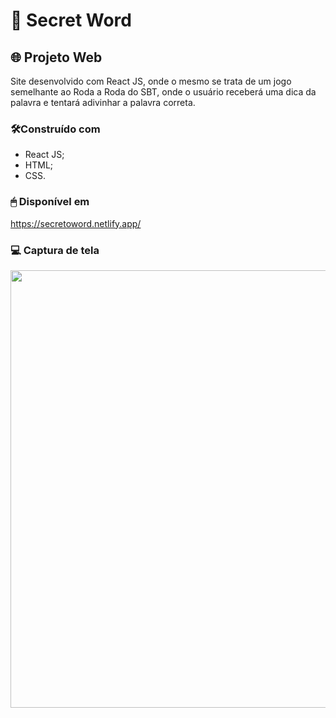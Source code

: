 # 🤔 Secret Word

## 🌐 Projeto Web

Site desenvolvido com React JS, onde o mesmo se trata de um jogo semelhante ao Roda a Roda do SBT, onde o usuário receberá uma dica da palavra e tentará adivinhar a palavra correta.

### 🛠️Construído com

* React JS;
* HTML;
* CSS.

### 🖱 Disponível em
https://secretoword.netlify.app/

### 💻 Captura de tela
<img src="https://github.com/tiagoothome/SecretWord/assets/102389691/e5c264d7-3e53-446d-9c56-b90b92c8bb89.png" width="700px" />
